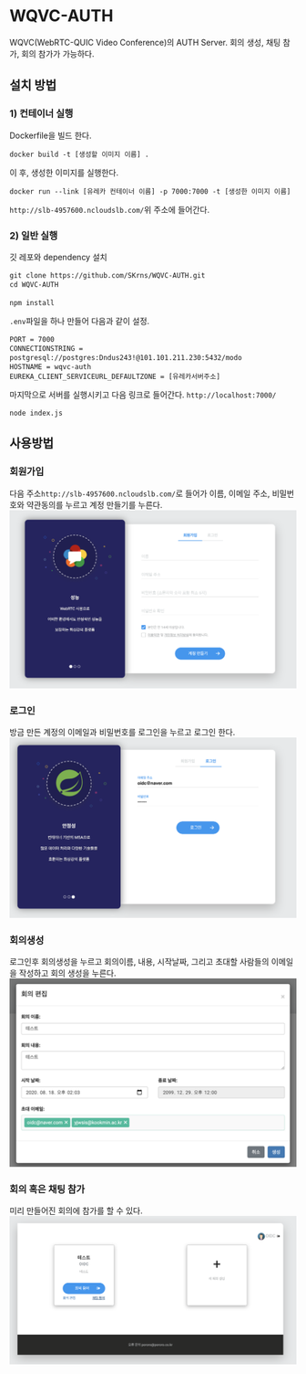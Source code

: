 # WQVC-AUTH

WQVC(WebRTC-QUIC Video Conference)의 AUTH Server. 회의 생성, 채팅 참가, 회의 참가가 가능하다.

## 설치 방법
### 1) 컨테이너 실행

Dockerfile을 빌드 한다.

```
docker build -t [생성할 이미지 이름] .
```

이 후, 생성한 이미지를 실행한다.

```
docker run --link [유레카 컨테이너 이름] -p 7000:7000 -t [생성한 이미지 이름]
```
`http://slb-4957600.ncloudslb.com/`위 주소에 들어간다.


### 2) 일반 실행


깃 레포와 dependency 설치

```
git clone https://github.com/SKrns/WQVC-AUTH.git
cd WQVC-AUTH

npm install
```

`.env`파일을 하나 만들어 다음과 같이 설정.

```
PORT = 7000
CONNECTIONSTRING = postgresql://postgres:Dndus243!@101.101.211.230:5432/modo
HOSTNAME = wqvc-auth
EUREKA_CLIENT_SERVICEURL_DEFAULTZONE = [유레카서버주소]
```



마지막으로 서버를 실행시키고 다음 링크로 들어간다. `http://localhost:7000/`

```
node index.js
```

## 사용방법
### 회원가입

다음 주소`http://slb-4957600.ncloudslb.com/`로 들어가 이름, 이메일 주소, 비밀번호와 약관동의를 누르고 계정 만들기를 누른다.
![sign](images/main.png)


###  로그인
방금 만든 계정의 이메일과 비밀번호를 로그인을 누르고 로그인 한다.
![login](images/login.png)

### 회의생성
로그인후 회의생성을 누르고 회의이름, 내용, 시작날짜, 그리고 초대할 사람들의 이메일을 작성하고 회의 생성을 누른다.
![make_conference](images/make_conference.png)

### 회의 혹은 채팅 참가
미리 만들어진 회의에 참가를 할 수 있다.
![result](images/result.png)
